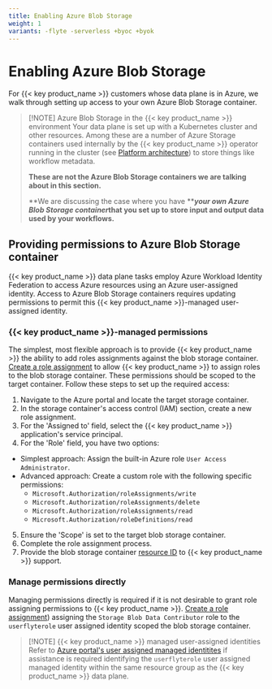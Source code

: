 ```yaml
---
title: Enabling Azure Blob Storage
weight: 1
variants: -flyte -serverless +byoc +byok
---
```


# Enabling Azure Blob Storage

For {{< key product_name >}} customers whose data plane is in Azure, we walk through setting up access to your own Azure Blob Storage container.

> [!NOTE] Azure Blob Storage in the {{< key product_name >}} environment
> Your data plane is set up with a Kubernetes cluster and other resources.
> Among these are a number of Azure Storage containers used internally by the {{< key product_name >}} operator running in the cluster (see [Platform architecture](../../../deployment/platform-architecture)) to store things like workflow metadata.
>
> **These are not the Azure Blob Storage containers we are talking about in this section.**
>
> **We are discussing the case where you have **_**your own Azure Blob Storage container**_**that you set up to store input and output data used by your workflows.**

## Providing permissions to Azure Blob Storage container

{{< key product_name >}} data plane tasks employ Azure Workload Identity Federation to access Azure resources using an Azure user-assigned identity. Access to Azure Blob Storage containers requires updating permissions to permit this {{< key product_name >}}-managed user-assigned identity.

### {{< key product_name >}}-managed permissions

The simplest, most flexible approach is to provide {{< key product_name >}} the ability to add roles assignments against the blob storage container. [Create a role assignment](https://learn.microsoft.com/en-us/azure/role-based-access-control/role-assignments-portal) to allow {{< key product_name >}} to assign roles to the blob storage container. These permissions should be scoped to the target container. Follow these steps to set up the required access:

1. Navigate to the Azure portal and locate the target storage container.
2. In the storage container's access control (IAM) section, create a new role assignment.
3. For the 'Assigned to' field, select the {{< key product_name >}} application's service principal.
4. For the 'Role' field, you have two options:
  * Simplest approach: Assign the built-in Azure role `User Access Administrator`.
  * Advanced approach: Create a custom role with the following specific permissions:
    * `Microsoft.Authorization/roleAssignments/write`
    * `Microsoft.Authorization/roleAssignments/delete`
    * `Microsoft.Authorization/roleAssignments/read`
    * `Microsoft.Authorization/roleDefinitions/read`
5. Ensure the 'Scope' is set to the target blob storage container.
6. Complete the role assignment process.
7. Provide the blob storage container [resource ID](https://learn.microsoft.com/en-us/dotnet/api/microsoft.azure.management.storage.models.resource.id) to {{< key product_name >}} support.

### Manage permissions directly

Managing permissions directly is required if it is not desirable to grant role assigning permissions to {{< key product_name >}}. [Create a role assignment](https://learn.microsoft.com/en-us/azure/role-based-access-control/role-assignments-portal)) assigning the `Storage Blob Data Contributor` role to the `userflyterole` user assigned identity scoped the blob storage container.

> [!NOTE] {{< key product_name >}} managed user-assigned identities
> Refer to [Azure portal&#39;s user assigned managed identitites](https://portal.azure.com/#view/HubsExtension/BrowseResource/resourceType/Microsoft.ManagedIdentity%2FuserAssignedIdentities) if assistance is required identifying the `userflyterole` user assigned managed identity within the same resource group as the {{< key product_name >}} data plane.
